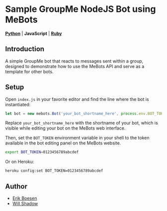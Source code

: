 # Sample GroupMe NodeJS Bot using MeBots
[**Python**](https://github.com/ErikBoesen/mebots-example-python) | **JavaScript** | [**Ruby**](https://github.com/ErikBoesen/mebots-example-ruby)

## Introduction

A simple GroupMe bot that reacts to messages sent within a group, designed to demonstrate how to use the MeBots API and serve as a template for other bots.


## Setup
Open `index.js` in your favorite editor and find the line where the bot is instantiated:
```js
let bot = new mebots.Bot('your_bot_shortname_here', process.env.BOT_TOKEN;
```
Replace `your_bot_shortname_here` with the shortname of your bot, which is visible while editing your bot on the MeBots web interface.

Then, set the `BOT_TOKEN` environment variable in your shell to the token available in the bot editing panel on the MeBots website.
```sh
export BOT_TOKEN=0123456789abcdef
```
Or on Heroku:
```sh
heroku config:set BOT_TOKEN=0123456789abcdef
```

## Author
- [Erik Boesen](https://github.com/ErikBoesen)
- [Will Shadow](https://github.com/thewilloftheshadow)
